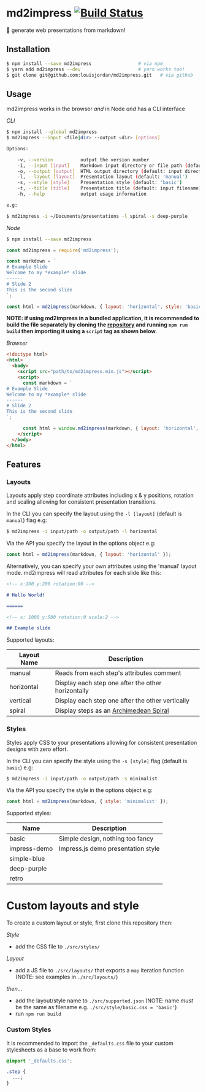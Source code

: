 # md2impress [![Build Status](https://travis-ci.com/louisjordan/md2impress.svg?token=tF3yA5qbRRzsfTPZf6ue&branch=master)](https://travis-ci.com/louisjordan/md2impress)

:pencil: generate web presentations from markdown!

## Installation

```bash
$ npm install --save md2impress 				# via npm
$ yarn add md2impress --dev  					# yarn works too!
$ git clone git@github.com:louisjordan/md2impress.git 	# via github
```

## Usage

md2impress works in the browser _and_ in Node _and_ has a CLI interface

_CLI_

```bash
$ npm install --global md2impress
$ md2impress --input <file|dir> --output <dir> [options]

Options:

    -v, --version          output the version number
    -i, --input [input]    Markdown input directory or file path (default: current directory)
    -o, --output [output]  HTML output directory (default: input directory)
    -l, --layout [layout]  Presentation layout (default: 'manual')
    -s, --style [style]    Presentation style (default: 'basic')
    -t, --title [title]    Presentation title (default: input filename)
    -h, --help             output usage information

e.g:

$ md2impress -i ~/Documents/presentations -l spiral -s deep-purple
```

_Node_

```bash
$ npm install --save md2impress
```

```javascript
const md2impress = require('md2impress');

const markdown = `
# Example Slide
Welcome to my *example* slide
------
# Slide 2
This is the second slide
`;

const html = md2impress(markdown, { layout: 'horizontal', style: 'basic', title: 'My Presentation' });
```

**NOTE: if using md2impress in a bundled application, it is recommended to build the file separately by cloning the
[repository](https://github.com/louisjordan/md2impress) and running `npm run build` then importing it using a `script`
tag as shown below.**

_Browser_

```html
<!doctype html>
<html>
  <body>
    <script src="path/to/md2impress.min.js"></script>
    <script>
      const markdown = `
# Example Slide
Welcome to my *example* slide
------
# Slide 2
This is the second slide
`;

      const html = window.md2impress(markdown, { layout: 'horizontal', style: 'basic', title: 'My Presentation' });
    </script>
  </body>
</html>
```

## Features

### Layouts

Layouts apply step coordinate attributes including x & y positions, rotation and scaling allowing for consistent
presentation transitions.

In the CLI you can specify the layout using the `-l [layout]` (default is `manual`) flag e.g:

```bash
$ md2impress -i input/path -o output/path -l horizontal
```

Via the API you specify the layout in the options object e.g:

```javascript
const html = md2impress(markdown, { layout: 'horizontal' });
```

Alternatively, you can specify your own attributes using the 'manual' layout mode. md2impress will read attributes for
each slide like this:

```markdown
<!-- x:100 y:200 rotation:90 -->

# Hello World!

======

<!-- x: 1000 y:500 rotation:0 scale:2 -->

## Example slide
```

Supported layouts:

| Layout Name | Description                                                                                |
| ----------- | ------------------------------------------------------------------------------------------ |
| manual      | Reads from each step's attributes comment                                                  |
| horizontal  | Display each step one after the other horizontally                                         |
| vertical    | Display each step one after the other vertically                                           |
| spiral      | Display steps as an [Archimedean Spiral](https://en.wikipedia.org/wiki/Archimedean_spiral) |

### Styles

Styles apply CSS to your presentations allowing for consistent presentation designs with zero effort.

In the CLI you can specify the style using the `-s [style]` flag (default is `basic`) e.g:

```bash
$ md2impress -i input/path -o output/path -s minimalist
```

Via the API you specify the style in the options object e.g:

```javascript
const html = md2impress(markdown, { style: 'minimalist' });
```

Supported styles:

| Name         | Description                        |
| ------------ | ---------------------------------- |
| basic        | Simple design, nothing too fancy   |
| impress-demo | Impress.js demo presentation style |
| simple-blue  |                                    |
| deep-purple  |                                    |
| retro        |                                    |

# Custom layouts and style

To create a custom layout or style, first clone this repository then:

_Style_

* add the CSS file to `./src/styles/`

_Layout_

* add a JS file to `./src/layouts/` that exports a `map` iteration function (NOTE: see examples in `./src/layouts/`)

_then..._

* add the layout/style name to `./src/supported.json` (NOTE: name _must_ be the same as filename e.g.
  `./src/style/basic.css = 'basic'`)
* run `npm run build`

### Custom Styles

It is recommended to import the `_defaults.css` file to your custom stylesheets as a base to work from:

```css
@import '_defaults.css';

.step {
  ...;
}
```
